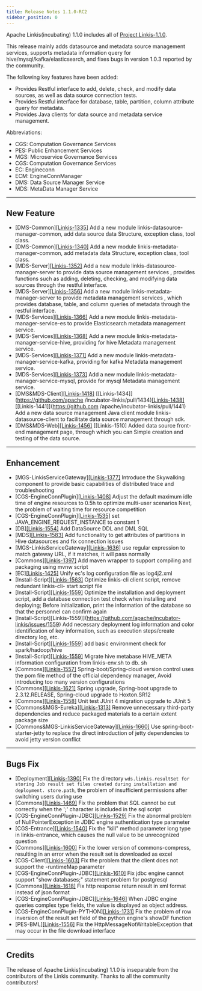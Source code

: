 ```yaml
---
title: Release Notes 1.1.0-RC2
sidebar_position: 0
--- 
```


Apache Linkis(incubating) 1.1.0 includes all of [Project Linkis-1.1.0](https://github.com/apache/incubator-linkis/projects/3).

This release mainly adds datasource and metadata source management services, supports metadata information query for hive/mysql/kafka/elasticsearch, and fixes bugs in version 1.0.3 reported by the community.

The following key features have been added:
* Provides Restful interface to add, delete, check, and modify data sources, as well as data source connection tests.
* Provides Restful interface for database, table, partition, column attribute query for metadata.
* Provides Java clients for data source and metadata service management.

Abbreviations:
- CGS: Computation Governance Services
- PES: Public Enhancement Services
- MGS: Microservice Governance Services
- CGS: Computation Governance Services
- EC: Engineconn
- ECM: EngineConnManager
- DMS: Data Source Manager Service
- MDS: MetaData Manager Service

---


## New Feature

* \[DMS-Common][[Linkis-1335]](https://github.com/apache/incubator-linkis/pull/1335) Add a new module linkis-datasource-manager-common, add data source data Structure, exception class, tool class.
* \[DMS-Common][[Linkis-1340]](https://github.com/apache/incubator-linkis/pull/1340) Add a new module linkis-metadata-manager-common, add metadata data Structure, exception class, tool class.
* \[MDS-Server][[Linkis-1352]](https://github.com/apache/incubator-linkis/pull/1352) Add a new module linkis-datasource-manager-server to provide data source management services , provides functions such as adding, deleting, checking, and modifying data sources through the restful interface.
* \[MDS-Server][[Linkis-1356]](https://github.com/apache/incubator-linkis/pull/1356) Add a new module linkis-metadata-manager-server to provide metadata management services , which provides database, table, and column queries of metadata through the restful interface.
* \[MDS-Services][[Linkis-1366]](https://github.com/apache/incubator-linkis/pull/1366) Add a new module linkis-metadata-manager-service-es to provide Elasticsearch metadata management service.
* \[MDS-Services][[Linkis-1368]](https://github.com/apache/incubator-linkis/pull/1368) Add a new module linkis-metadata-manager-service-hive, providing for hive Metadata management service.
* \[MDS-Services][[Linkis-1371]](https://github.com/apache/incubator-linkis/pull/1371) Add a new module linkis-metadata-manager-service-kafka, providing for kafka Metadata management service.
* \[MDS-Services][[Linkis-1373]](https://github.com/apache/incubator-linkis/pull/1373) Add a new module linkis-metadata-manager-service-mysql, provide for mysql Metadata management service.
* \[DMS&MDS-Client][[Linkis-1418]](https://github.com/apache/incubator-linkis/pull/1418) [[Linkis-1434]](https://github.com/apache /incubator-linkis/pull/1434)[[Linkis-1438]](https://github.com/apache/incubator-linkis/pull/1438)[[Linkis-1441]](https://github.com /apache/incubator-linkis/pull/1441) Add a new data source management Java client module linkis-datasource-client to facilitate data source management through sdk.
* \[DMS&MDS-Web][[Linkis-1456]](https://github.com/apache/incubator-linkis/pull/1456) [[Linkis-1510] Added data source front-end management page, through which you can Simple creation and testing of the data source.
---

## Enhancement
* \[MGS-LinkisServiceGateway][[Linkis-1377]](https://github.com/apache/incubator-linkis/pull/1377) Introduce the Skywalking component to provide basic capabilities of distributed trace and troubleshooting
* \[CGS-EngineConnPlugin][[Linkis-1408]](https://github.com/apache/incubator-linkis/pull/1408) Adjust the default maximum idle time of engine resources to 0.5h to optimize multi-user scenarios Next, the problem of waiting time for resource competition
* \[CGS-EngineConnPlugin][[Linkis-1535]](https://github.com/apache/incubator-linkis/pull/1535) set JAVA_ENGINE_REQUEST_INSTANCE to constant 1
* \[DB][[Linkis-1554]](https://github.com/apache/incubator-linkis/pull/1554) Add DataSource DDL and DML SQL
* \[MDS][[Linkis-1583]](https://github.com/apache/incubator-linkis/pull/1583) Add functionality to get attributes of partitions in Hive datasources and fix connection issues
* \[MGS-LinkisServiceGateway][[Linkis-1636]](https://github.com/apache/incubator-linkis/pull/1636) use regular expression to match gateway URL, if it matches, it will pass normally
* \[Commons][[Linkis-1397]](https://github.com/apache/incubator-linkis/pull/1397) Add maven wrapper to support compiling and packaging using mvnw script
* \[EC][[Linkis-1425]](https://github.com/apache/incubator-linkis/pull/1425) Unify ec's log configuration file as log4j2.xml
* \[Install-Script][[Linkis-1563]](https://github.com/apache/incubator-linkis/pull/1563) Optimize linkis-cli client script, remove redundant linkis-cli- start script file
* \[Install-Script][[Linkis-1559]](https://github.com/apache/incubator-linkis/issues/1559) Optimize the installation and deployment script, add a database connection test check when installing and deploying; Before initialization, print the information of the database so that the personnel can confirm again
* \[Install-Script][Linkis-1559]](https://github.com/apache/incubator-linkis/issues/1559) Add necessary deployment log information and color identification of key information, such as execution steps/create directory log, etc.
* \[Install-Script][[Linkis-1559]](https://github.com/apache/incubator-linkis/issues/1559) add basic environment check for spark/hadoop/hive
* \[Install-Script][[Linkis-1559]](https://github.com/apache/incubator-linkis/issues/1559) Migrate hive metabase HIVE_META information configuration from linkis-env.sh to db. sh
* \[Commons][[Linkis-1557]](https://github.com/apache/incubator-linkis/issues/1557) Spring-boot/Spring-cloud version control uses the pom file method of the official dependency manager, Avoid introducing too many version configurations
* \[Commons][[Linkis-1621]](https://github.com/apache/incubator-linkis/pull/1621) Spring upgrade, Spring-boot upgrade to 2.3.12.RELEASE, Spring-cloud upgrade to Hoxton.SR12
* \[Commons][[Linkis-1558]](https://github.com/apache/incubator-linkis/issues/1558) Unit test JUnit 4 migration upgrade to JUnit 5
* \[Commons&MGS-Eureka][[Linkis-1313]](https://github.com/apache/incubator-linkis/issues/1313) Remove unnecessary third-party dependencies and reduce packaged materials to a certain extent package size
* \[Commons&MGS-LinkisServiceGateway][[Linkis-1660]](https://github.com/apache/incubator-linkis/pull/1660) Use spring-boot-starter-jetty to replace the direct introduction of jetty dependencies to avoid jetty version conflict
---

## Bugs Fix
* \[Deployment][[Linkis-1390]](https://github.com/apache/incubator-linkis/pull/1390) Fix the directory `wds.linkis.resultSet for storing Job result set files created during installation and deployment. store.path`, the problem of insufficient permissions after switching users during use
* \[Commons][[Linkis-1469]](https://github.com/apache/incubator-linkis/pull/1469) Fix the problem that SQL cannot be cut correctly when the ';' character is included in the sql script
* \[CGS-EngineConnPlugin-JDBC][[Linkis-1529]](https://github.com/apache/incubator-linkis/pull/1529) Fix the abnormal problem of NullPointerException in JDBC engine authentication type parameter
* \[CGS-Entrance][[Linkis-1540]](https://github.com/apache/incubator-linkis/pull/1540) Fix the "kill" method parameter long type in linkis-entrance, which causes the null value to be unrecognized question
* \[Commons][[Linkis-1600]](https://github.com/apache/incubator-linkis/pull/1600) Fix the lower version of commons-compress, resulting in an error when the result set is downloaded as excel
* \[CGS-Client][[Linkis-1603]](https://github.com/apache/incubator-linkis/pull/1603) Fix the problem that the client does not support the -runtimeMap parameter
* \[CGS-EngineConnPlugin-JDBC][[Linkis-1610]](https://github.com/apache/incubator-linkis/pull/1610) Fix jdbc engine cannot support "show databases;" statement problem for postgresql
* \[Commons][[Linkis-1618]](https://github.com/apache/incubator-linkis/pull/1618) Fix http response return result in xml format instead of json format
* \[CGS-EngineConnPlugin-JDBC][[Linkis-1646]](https://github.com/apache/incubator-linkis/pull/1646) When JDBC engine queries complex type fields, the value is displayed as object address.
* \[CGS-EngineConnPlugin-PYTHON][[Linkis-1731]](https://github.com/apache/incubator-linkis/pull/1731) Fix the problem of row inversion of the result set field of the python engine's showDF function
* \[PES-BML][[Linkis-1556]](https://github.com/apache/incubator-linkis/issues/1556) Fix the HttpMessageNotWritableException that may occur in the file download interface

---------

## Credits 

The release of Apache Linkis(incubating) 1.1.0 is inseparable from the contributors of the Linkis community. Thanks to all the community contributors! 